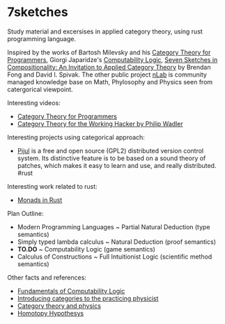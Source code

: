 # 7sketches
Study material and excersises in applied category theory, using rust programming language.

Inspired by the works of Bartosh Milevsky and his [Category Theory for Programmers](https://bartoszmilewski.com/2014/10/28/category-theory-for-programmers-the-preface/), Giorgi Japaridze's [Computability Logic](https://arxiv.org/pdf/1902.05172.pdf), [Seven Sketches in Compositionality: An Invitation to Applied Category Theory](http://math.mit.edu/~dspivak/teaching/sp18/7Sketches.pdf) by Brendan Fong and David I. Spivak. The other public project [nLab](https://ncatlab.org/nlab/show/HomePage) is community managed knowledge base on Math, Phylosophy and Physics seen from catergorical viewpoint.

Interesting videos:
* [Category Theory for Programmers](https://www.youtube.com/watch?v=I8LbkfSSR58&list=PLbgaMIhjbmEnaH_LTkxLI7FMa2HsnawM_)
* [Category Theory for the Working Hacker by Philip Wadler](https://www.youtube.com/watch?v=V10hzjgoklA)

Interesting projects using categorical approach:
* [Pijul](https://pijul.org/) is a free and open source (GPL2) distributed version control system. Its distinctive feature is to be based on a sound theory of patches, which makes it easy to learn and use, and really distributed. #rust

Interesting work related to rust:
* [Monads in Rust](https://varkor.github.io/blog/2019/03/28/idiomatic-monads-in-rust.html)

Plan Outline:
* Modern Programming Languages ~ Partial Natural Deduction (type semantics)
* Simply typed lambda calculus ~ Natural Deduction (proof semantics)
* __TO.DO__ ~ Computability Logic (game semantics)
* Calculus of Constructions ~ Full Intuitionist Logic (scientific method semantics)

Other facts and references:
* [Fundamentals of Computability Logic](https://arxiv.org/pdf/1904.01431.pdf)
* [Introducing categories to the practicing physicist](https://www.cs.ox.ac.uk/bob.coecke/Cats.pdf)
* [Category theory and physics](https://ncatlab.org/nlab/show/higher%20category%20theory%20and%20physics)
* [Homotopy Hypothesys](http://math.ucr.edu/home/baez/homotopy/homotopy.pdf)

